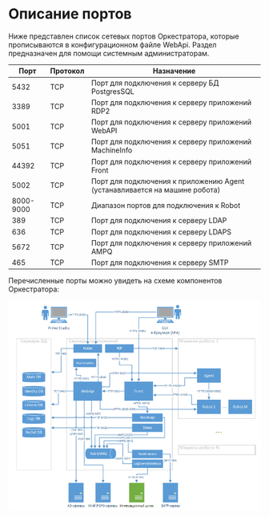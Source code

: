# Описание портов

Ниже представлен список сетевых портов Оркестратора, которые прописываются в конфигурационном файле WebApi. Раздел предназначен для помощи системным администраторам.

| Порт  | Протокол  | Назначение                                                                 | 
| ----- | --------- | -------------------------------------------------------------------------- |
| 5432  | TCP       | Порт для подключения к серверу БД PostgresSQL                              |
| 3389  | TCP       | Порт для подключения к серверу приложений RDP2                             |
| 5001  | TCP       | Порт для подключения к серверу приложений WebAPI                           |
| 5051  | TCP       | Порт для подключения к серверу приложений MachineInfo                      |
| 44392 | TCP       | Порт для подключения к серверу приложений Front                            |
| 5002  | TCP       | Порт для подключения к приложению Agent (устанавливается на машине робота) |
| 8000-9000  | TCP  | Диапазон портов для подключения к Robot                                    |
| 389   | TCP       | Порт для подключения к серверу LDAP                                        |
| 636   | TCP       | Порт для подключения к серверу LDAPS                                       |
| 5672  | TCP       | Порт для подключения к серверу приложений AMPQ                             |
| 465   | TCP       | Порт для подключения к серверу SMTP                                        |


Перечисленные порты можно увидеть на схеме компонентов Оркестратора:

![](<../../.gitbook/assets/new-system-components.png>)



